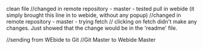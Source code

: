 clean file
//changed in remote repository - master - tested pull in webide (it simply brought this line in to webide, without any popup)
//changed in remote repository - master - trying fetch // clicking on fetch didn't make any changes. Just showed that the change would be in the 'readme' file.



//sending from WEbide to Git
//Git Master to Webide Master
